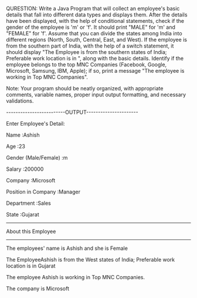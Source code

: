 QURESTION:
Write a Java Program that will collect an employee's basic details that fall into different data types and displays them.
After the details have been displayed, with the help of conditional statements, check if the gender of the employee is 'm' or 'f'. It should print "MALE" for 'm' and "FEMALE" for 'f'.
Assume that you can divide the states among India into different regions (North, South, Central, East, and West). If the employee is from the southern part of India, with the help of a switch statement, it should display "The Employee is from the southern states of India; Preferable work location is in <state>", along with the basic details.
Identify if the employee belongs to the top MNC Companies (Facebook, Google, Microsoft, Samsung, IBM, Apple); if so, print a message "The employee is working in Top MNC Companies".

Note: Your program should be neatly organized, with appropriate comments, variable names, proper input output formatting, and necessary validations.

-------------------------OUTPUT----------------------
  
Enter Employee's Detail:
  
Name :Ashish

Age :23

Gender (Male/Female) :m

Salary :200000

Company :Microsoft

Position in Company :Manager

Department :Sales

State :Gujarat

-------------------------------------------------------------------

About this Employee

-------------------------------------------------------------------

The employees' name is Ashish and she is Female

The EmployeeAshish is from the West states of India; Preferable work location is in Gujarat

The employee Ashish is working in Top MNC Companies.

The company is Microsoft

